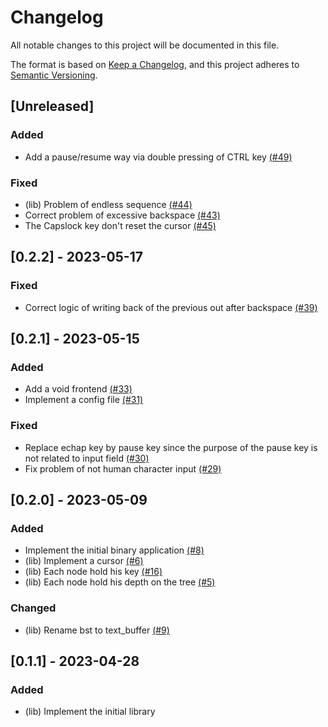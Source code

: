 # Changelog

All notable changes to this project will be documented in this file.

The format is based on [Keep a Changelog](https://keepachangelog.com/en/1.1.0),
and this project adheres to [Semantic Versioning](https://semver.org/spec/v2.0.0.html).

## [Unreleased]

### Added
- Add a pause/resume way via double pressing of CTRL key [(#49)](https://github.com/pythonbrad/clafrica/pull/49)

### Fixed
- (lib) Problem of endless sequence  [(#44)](https://github.com/pythonbrad/clafrica/pull/44)
- Correct problem of excessive backspace [(#43)](https://github.com/pythonbrad/clafrica/pull/43)
- The Capslock key don't reset the cursor [(#45)](https://github.com/pythonbrad/clafrica/pull/45)

## [0.2.2] - 2023-05-17

### Fixed

- Correct logic of writing back of the previous out after backspace [(#39)](https://github.com/pythonbrad/clafrica/pull/39)

## [0.2.1] - 2023-05-15

### Added

- Add a void frontend [(#33)](https://github.com/pythonbrad/clafrica/pull/33)
- Implement a config file [(#31)](https://github.com/pythonbrad/clafrica/pull/31)

### Fixed

- Replace echap key by pause key since the purpose of the pause key is not related to input field [(#30)](https://github.com/pythonbrad/clafrica/pull/30)
- Fix problem of not human character input [(#29)](https://github.com/pythonbrad/clafrica/pull/29)

## [0.2.0] - 2023-05-09

### Added

- Implement the initial binary application [(#8)](https://github.com/pythonbrad/clafrica/pull/8)
- (lib) Implement a cursor [(#6)](https://github.com/pythonbrad/clafrica/pull/6)
- (lib) Each node hold his key [(#16)](https://github.com/pythonbrad/clafrica/pull/16)
- (lib) Each node hold his depth on the tree [(#5)](https://github.com/pythonbrad/clafrica/pull/5)

### Changed

- (lib) Rename bst to text_buffer [(#9)](https://github.com/pythonbrad/clafrica/pull/9)

## [0.1.1] - 2023-04-28

### Added

- (lib) Implement the initial library
